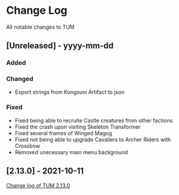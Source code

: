 
# Change Log
All notable changes to TUM

## [Unreleased] - yyyy-mm-dd

### Added

### Changed
- Export strings from Kongsuni Artifact to json

### Fixed
- Fixed being able to recruite Castle creatures from other factions
- Fixed the crash upon visiting Skeleton Transformer
- Fixed several frames of Winged Magog
- Fixed not being able to upgrade Cavaliers to Archer Riders with Crossbow 
- Removed unecessary main menu background

## [2.13.0] - 2021-10-11
[Change log of TUM 2.13.0](http://heroescommunity.com/viewthread.php3?TID=46241&PID=1553538#focus)
